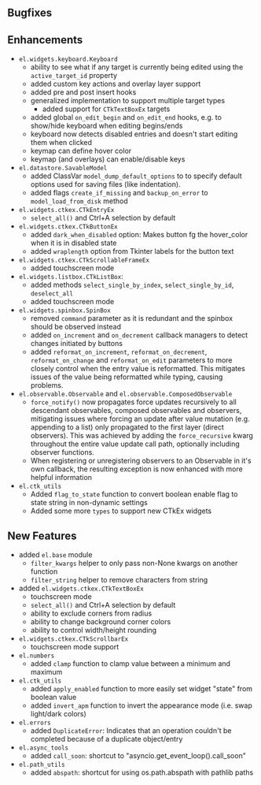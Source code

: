 ## Bugfixes


## Enhancements
- `el.widgets.keyboard.Keyboard`
  - ability to see what if any target is currently being edited using the `active_target_id` property
  - added custom key actions and overlay layer support
  - added pre and post insert hooks
  - generalized implementation to support multiple target types
    - added support for `CTkTextBoxEx` targets
  - added global `on_edit_begin` and `on_edit_end` hooks, e.g. to show/hide keyboard when editing begins/ends
  - keyboard now detects disabled entries and doesn't start editing them when clicked
  - keymap can define hover color
  - keymap (and overlays) can enable/disable keys
- `el.datastore.SavableModel`
  - added ClassVar `model_dump_default_options` to  to specify default options used for saving files (like indentation).
  - added flags `create_if_missing` and `backup_on_error` to `model_load_from_disk` method
- `el.widgets.ctkex.CTkEntryEx`
  - `select_all()` and Ctrl+A selection by default
- `el.widgets.ctkex.CTkButtonEx`
  - added `dark_when_disabled` option: Makes button fg the hover_color when it is in disabled state
  - added `wraplength` option from Tkinter labels for the button text
- `el.widgets.ctkex.CTkScrollableFrameEx`
  - added touchscreen mode
- `el.widgets.listbox.CTkListBox`:
  - added methods `select_single_by_index`, `select_single_by_id`, `deselect_all`
  - added touchscreen mode
- `el.widgets.spinbox.SpinBox`
  - removed `command` parameter as it is redundant and the spinbox should be observed instead
  - added `on_increment` and `on_decrement` callback managers to detect changes initiated by buttons
  - added `reformat_on_increment`, `reformat_on_decrement`, `reformat_on_change` and `reformat_on_edit` parameters to more closely control when the entry value is reformatted. This mitigates issues of the value being reformatted while typing, causing problems.
- `el.observable.Observable` and `el.observable.ComposedObservable`
  - `force_notify()` now propagates force updates recursively to all descendant observables, composed observables and observers, mitigating issues where forcing an update after value mutation (e.g. appending to a list) only propagated to the first layer (direct observers). This was achieved by adding the `force_recursive` kwarg throughout the entire value update call path, optionally including observer functions.
  - When registering or unregistering observers to an Observable in it's own callback, the resulting exception is now enhanced with more helpful information
- `el.ctk_utils`
  - Added `flag_to_state` function to convert boolean enable flag to state string in non-dynamic settings
  - Added some more `types` to support new CTkEx widgets

## New Features

- added `el.base` module
  - `filter_kwargs` helper to only pass non-None kwargs on another function
  - `filter_string` helper to remove characters from string
- added `el.widgets.ctkex.CTkTextBoxEx`
  - touchscreen mode
  - `select_all()` and Ctrl+A selection by default
  - ability to exclude corners from radius
  - ability to change background corner colors
  - ability to control width/height rounding
- `el.widgets.ctkex.CTkScrollbarEx`
  - touchscreen mode support
- `el.numbers`
  - added `clamp` function to clamp value between a minimum and maximum
- `el.ctk_utils`
  - added `apply_enabled` function to more easily set widget "state" from boolean value
  - added `invert_apm` function to invert the appearance mode (i.e. swap light/dark colors)
- `el.errors`
  - added `DuplicateError`: Indicates that an operation couldn't be completed because of a duplicate object/entry
- `el.async_tools`
  - added `call_soon`: shortcut to "asyncio.get_event_loop().call_soon"
- `el.path_utils`
  - added `abspath`: shortcut for using os.path.abspath with pathlib paths